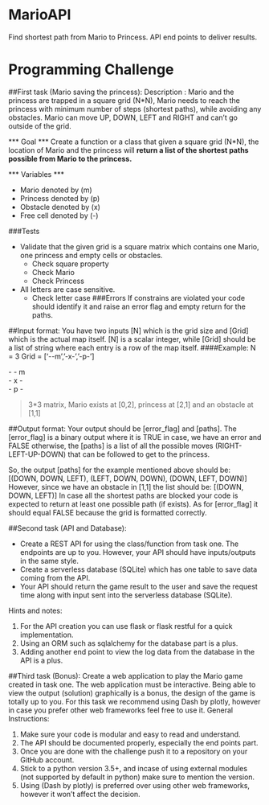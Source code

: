 # MarioAPI
Find shortest path from Mario to Princess. API end points to deliver results. 


# Programming Challenge
##First task (Mario saving the princess):
Description : Mario and the princess are trapped in a square grid (N*N), Mario needs to reach the princess with minimum number of steps (shortest paths), while avoiding any obstacles. Mario can move UP, DOWN, LEFT and RIGHT and can’t go outside of the grid. 

*** Goal *** 
Create a function or a class that given a square grid (N*N), the location of Mario and the princess will **return a list of the shortest paths possible from Mario to the princess.**

*** Variables ***  
- Mario denoted by (m)
- Princess denoted by (p)
- Obstacle denoted by (x)
- Free cell denoted by (-)

###Tests
 - Validate that the given grid is a square matrix which contains one Mario, one princess and empty cells or obstacles. 
    * Check square property
    * Check Mario
    * Check Princess
 - All letters are case sensitive.
    * Check letter case
###Errors
If constrains are violated your code should identify it and raise an error flag and empty return for the paths.


##Input format:
You have two inputs [N] which is the grid size and [Grid] which is the actual map itself. [N] is a scalar integer, while [Grid] should be a list of string where each entry is a row of the map itself.
####Example:
N = 3
Grid = [‘--m’,’-x-’,’-p-’]

\- - m\
\- x -\
\- p -

> 3*3 matrix, Mario exists at [0,2], princess at [2,1] and an obstacle at [1,1]

##Output format:
Your output should be [error_flag] and [paths]. The [error_flag] is a binary output where it is TRUE in case, we have an error and FALSE otherwise, the [paths] is a list of all the possible moves (RIGHT-LEFT-UP-DOWN) that can be followed to get to the princess. 

So, the output [paths] for the example mentioned above should be:
    [(DOWN, DOWN, LEFT), (LEFT, DOWN, DOWN), (DOWN, LEFT, DOWN)]
However, since we have an obstacle in [1,1] the list should be:
[(DOWN, DOWN, LEFT)]
In case all the shortest paths are blocked your code is expected to return at least one possible path (if exists).
As for [error_flag] it should equal FALSE because the grid is formatted correctly.


##Second task (API and Database):
- Create a REST API for using the class/function from task one. The endpoints are up to you. However, your API should have inputs/outputs in the same style.
- Create a serverless database (SQLite) which has one table to save data coming from the API.
- Your API should return the game result to the user and save the request time along with input sent into the serverless database (SQLite).

Hints and notes:
1. For the API creation you can use flask or flask restful for a quick implementation.
2. Using an ORM such as sqlalchemy for the database part is a plus.
3. Adding another end point to view the log data from the database in the API is a plus.

##Third task (Bonus):
Create a web application to play the Mario game created in task one. The web application must be interactive. Being able to view the output (solution) graphically is a bonus, the design of the game is totally up to you. For this task we recommend using Dash by plotly, however in case you prefer other web frameworks feel free to use it.
General Instructions:
1. Make sure your code is modular and easy to read and understand.
2. The API should be documented properly, especially the end points part.
3. Once you are done with the challenge push it to a repository on your GitHub account.
4. Stick to a python version 3.5+, and incase of using external modules (not supported by default in python) make sure to mention the version.
5. Using (Dash by plotly) is preferred over using other web frameworks, however it won’t affect the decision.
